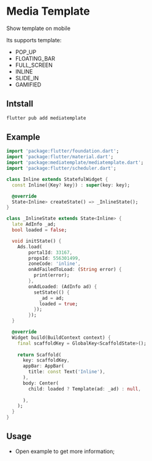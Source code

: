 # Media Template

Show template on mobile

Its supports template:
- POP_UP
- FLOATING_BAR
- FULL_SCREEN
- INLINE
- SLIDE_IN
- GAMIFIED

## Intstall
```sh
flutter pub add mediatemplate
```

## Example
```dart
import 'package:flutter/foundation.dart';
import 'package:flutter/material.dart';
import 'package:mediatemplate/mediatemplate.dart';
import 'package:flutter/scheduler.dart';

class Inline extends StatefulWidget {
  const Inline({Key? key}) : super(key: key);

  @override
  State<Inline> createState() => _InlineState();
}

class _InlineState extends State<Inline> {
  late AdInfo _ad;
  bool loaded = false;

  void initState() {
    Ads.load(
        portalId: 33167,
        propsId: 556301499,
        zoneCode: 'inline',
        onAdFailedToLoad: (String error) {
          print(error);
        },
        onAdLoaded: (AdInfo ad) {
          setState(() {
            _ad = ad;
            loaded = true;
          });
        });
  }

  @override
  Widget build(BuildContext context) {
    final scaffoldKey = GlobalKey<ScaffoldState>();
    
    return Scaffold(
      key: scaffoldKey,
      appBar: AppBar(
        title: const Text('Inline'),
      ),
      body: Center(
        child: loaded ? Template(ad: _ad) : null,
        
      ),
    );
  }
}
```

## Usage
- Open example to get more information;